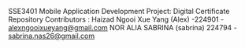 SSE3401 Mobile Application Development 
Project: Digital Certificate Repository 
Contributors :
Haizad
Ngooi Xue Yang (Alex) -224901 - alexngooixueyang@gmail.com
NOR ALIA SABRINA (sabrina) 224794 - sabrina.nas26@gmail.com
